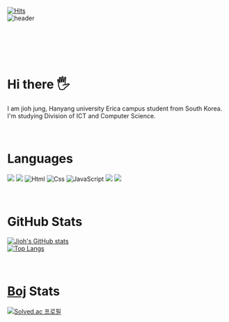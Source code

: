 [![Hits](https://hits.seeyoufarm.com/api/count/incr/badge.svg?url=https%3A%2F%2Fgithub.com%2Fjiohjung98&count_bg=%23A488EB&title_bg=%235A8AE5&icon=atom.svg&icon_color=%23FFFFFF&title=WELCOME&edge_flat=false)](https://hits.seeyoufarm.com)<br>
![header](https://capsule-render.vercel.app/api?type=wave&color=auto&height=300&section=header&text=Jioh's%20Github!&fontSize=80)<br><br><br>
<br><br><br>

# Hi there 🖐
I am jioh jung, Hanyang university Erica campus student from South Korea. I'm studying Division of ICT and Computer Science.<br><br><br>

# Languages
<img src="https://img.shields.io/badge/kotlin-7F52FF?style=for-the-badge&logo=kotlin&logoColor=white"> <img src="https://img.shields.io/badge/python-3776AB?style=for-the-badge&logo=python&logoColor=white"> <img alt="Html" src ="https://img.shields.io/badge/HTML5-E34F26.svg?&style=for-the-badge&logo=HTML5&logoColor=white"/> <img alt="Css" src ="https://img.shields.io/badge/CSS3-1572B6.svg?&style=for-the-badge&logo=CSS3&logoColor=white"/> <img alt="JavaScript" src ="https://img.shields.io/badge/JavaScriipt-F7DF1E.svg?&style=for-the-badge&logo=JavaScript&logoColor=black"/> <img src="https://img.shields.io/badge/Typescript-3178C6?style=for-the-badge&logo=Typescript&logoColor=white"/> <img src="https://img.shields.io/badge/React-61DAFB?&style=for-the-badge&logo=React&logoColor=black"/><br><br><br>

# GitHub Stats
[![Jioh's GitHub stats](https://github-readme-stats.vercel.app/api?username=jiohjung98)](https://github.com/anuraghazra/github-readme-stats) <br>
[![Top Langs](https://github-readme-stats.vercel.app/api/top-langs/?username=jiohjung98)](https://github.com/anuraghazra/github-readme-stats)<br><br><br>

# [Boj](https://www.acmicpc.net/) Stats
[![Solved.ac
프로필](http://mazassumnida.wtf/api/v2/generate_badge?boj=kkumiya)](https://solved.ac/kkumiya)<br><br><br>




<!--
**jiohjung98/jiohjung98** is a ✨ _special_ ✨ repository because its `README.md` (this file) appears on your GitHub profile.

Here are some ideas to get you started:

- 🔭 I’m currently working on ...
- 🌱 I’m currently learning ...
- 👯 I’m looking to collaborate on ...
- 🤔 I’m looking for help with ...
- 💬 Ask me about ...
- 📫 How to reach me: ...
- 😄 Pronouns: ...
- ⚡ Fun fact: ...
-->

